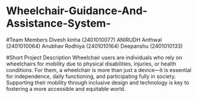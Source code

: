 # Wheelchair-Guidance-And-Assistance-System-

#Team Members 
Divesh kinha (2401010077)
ANIRUDH Anthwal (2401010064)
Anubhav Rodhiya (2401010164)
Deepanshu (2401010133)

#Short Project Description 
Wheelchair users are individuals who rely on wheelchairs for mobility due to physical disabilities, injuries, or health conditions. For them, a wheelchair is more than just a device—it is essential for independence, daily functioning, and participating fully in society. Supporting their mobility through inclusive design and technology is key to fostering a more accessible and equitable world.
